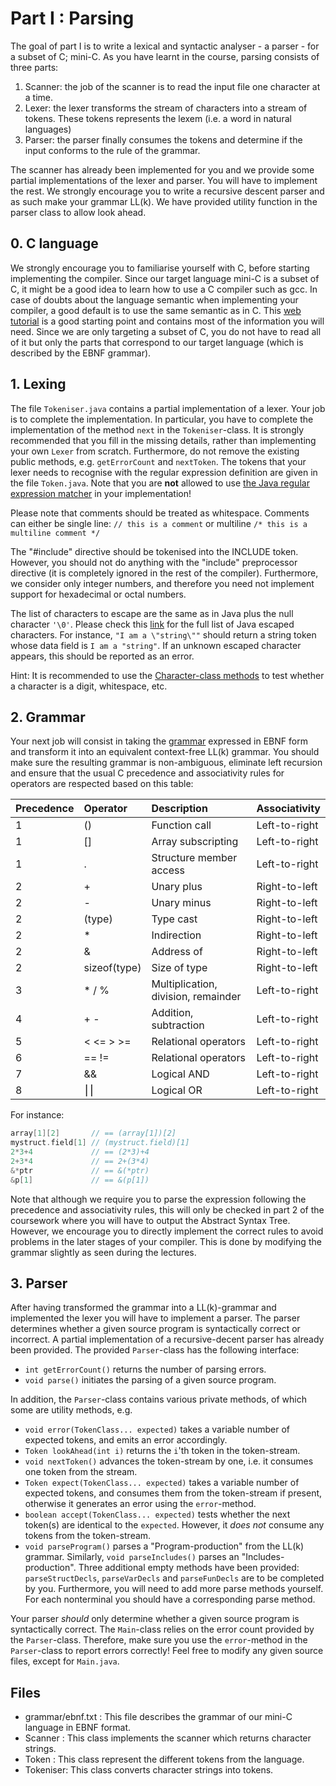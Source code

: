 # Part I : Parsing
The goal of part I is to write a lexical and syntactic analyser - a parser - for a subset of C; mini-C.
As you have learnt in the course, parsing consists of three parts:

1. Scanner: the job of the scanner is to read the input file one character at a time.
2. Lexer: the lexer transforms the stream of characters into a stream of tokens. These tokens represents the lexem (i.e. a word in natural languages)
3. Parser: the parser finally consumes the tokens and determine if the input conforms to the rule of the grammar.

The scanner has already been implemented for you and we provide some partial implementations of the lexer and parser.
You will have to implement the rest.
We strongly encourage you to write a recursive descent parser and as such make your grammar LL(k).
We have provided utility function in the parser class to allow look ahead.


## 0. C language
We strongly encourage you to familiarise yourself with C, before starting implementing the compiler.
Since our target language mini-C is a subset of C, it might be a good idea to learn how to use a C compiler such as gcc.
In case of doubts about the language semantic when implementing your compiler, a good default is to use the same semantic as in C.
This [web tutorial](https://www.tutorialspoint.com/cprogramming/index.htm) is a good starting point and contains most of the information you will need.
Since we are only targeting a subset of C, you do not have to read all of it but only the parts that correspond to our target language (which is described by the EBNF grammar). 


## 1. Lexing
The file `Tokeniser.java` contains a partial implementation of a lexer. Your job is to complete the implementation.
In particular, you have to complete the implementation of the method `next` in the `Tokeniser`-class.
It is strongly recommended that you fill in the missing details, rather than implementing your own `Lexer` from scratch.
Furthermore, do not remove the existing public methods, e.g. `getErrorCount` and `nextToken`.
The tokens that your lexer needs to recognise with the regular expression definition are given in the file `Token.java`.
Note that you are **not** allowed to use [the Java regular expression matcher](https://docs.oracle.com/javase/7/docs/api/java/util/regex/Matcher.html) in your implementation!

Please note that comments should be treated as whitespace.
Comments can either be single line:
`// this is a comment`
or multiline
`/* this is a
    multiline comment */`

The "#include" directive should be tokenised into the INCLUDE token.
However, you should not do anything with the "include" preprocessor directive (it is completely ignored in the rest of the compiler).
Furthermore, we consider only integer numbers, and therefore you need not implement support for hexadecimal or octal numbers.

The list of characters to escape are the same as in Java plus the null character `'\0'`.
Please check this [link](http://docs.oracle.com/javase/tutorial/java/data/characters.html) for the full list of Java escaped characters.
For instance, `"I am a \"string\""` should return a string token whose data field is `I am a "string"`.
If an unknown escaped character appears, this should be reported as an error.

Hint: It is recommended to use the [Character-class methods](https://docs.oracle.com/javase/7/docs/api/java/lang/Character.html) to test whether a character is a digit, whitespace, etc.

## 2. Grammar

Your next job will consist in taking the [grammar](../../grammar/ebnf.txt) expressed in EBNF form and transform it into an equivalent context-free LL(k) grammar.
You should make sure the resulting grammar is non-ambiguous, eliminate left recursion and ensure that the usual C precedence and associativity rules for operators are respected based on this table:
 
| Precedence    |Operator       | Description       |Associativity  |
| :------------ | :------------ | :-----------      | :-----------  |
| 1             | ()            | Function call     | Left-to-right |
| 1             | \[\]          | Array subscripting | Left-to-right |
| 1             | .             | Structure member access | Left-to-right |
| 2             | +             | Unary plus | Right-to-left |
| 2             | -             | Unary minus | Right-to-left |
| 2             | (type)        | Type cast | Right-to-left |
| 2             | *             | Indirection | Right-to-left |
| 2             | &             | Address of | Right-to-left |
| 2             | sizeof(type)  | Size of type| Right-to-left |
| 3             | * / %         | Multiplication, division, remainder | Left-to-right |
| 4             | + -           | Addition, subtraction | Left-to-right |
| 5             | < <= > >=     | Relational operators | Left-to-right |
| 6             | == \!=        | Relational operators | Left-to-right |
| 7             | &&            | Logical AND | Left-to-right |
| 8             | ⎮⎮            | Logical OR | Left-to-right |
  
For instance:
 
```C
array[1][2]       // == (array[1])[2]
mystruct.field[1] // (mystruct.field)[1]
2*3+4             // == (2*3)+4
2+3*4             // == 2+(3*4)
&*ptr             // == &(*ptr)
&p[1]             // == &(p[1])
```


Note that although we require you to parse the expression following the precedence and associativity rules, this will only be checked in part 2 of the coursework where you will have to output the Abstract Syntax Tree.
However, we encourage you to directly implement the correct rules to avoid problems in the later stages of your compiler.
This is done by modifying the grammar slightly as seen during the lectures.


## 3. Parser
After having transformed the grammar into a LL(k)-grammar and implemented the lexer you will have to implement a parser.
The parser determines whether a given source program is syntactically correct or incorrect.
A partial implementation of a recursive-decent parser has already been provided.
The provided `Parser`-class has the following interface:

* `int getErrorCount()` returns the number of parsing errors.
* `void parse()` initiates the parsing of a given source program.

In addition, the `Parser`-class contains various private methods, of which some are utility methods, e.g.

* `void error(TokenClass... expected)` takes a variable number of expected tokens, and emits an error accordingly.
* `Token lookAhead(int i)` returns the `i`'th token in the token-stream.
* `void nextToken()` advances the token-stream by one, i.e. it consumes one token from the stream.
* `Token expect(TokenClass... expected)` takes a variable number of expected tokens, and consumes them from the token-stream if present, otherwise it generates an error using the `error`-method.
* `boolean accept(TokenClass... expected)` tests whether the next token(s) are identical to the `expected`. However, it *does not* consume any tokens from the token-stream.
* `void parseProgram()` parses a "Program-production" from the LL(k) grammar. Similarly, `void parseIncludes()` parses an "Includes-production". Three additional empty methods have been provided: `parseStructDecls`, `parseVarDecls` and `parseFunDecls` are to be completed by you. Furthermore, you will need to add more parse methods yourself. For each nonterminal you should have a corresponding parse method.

Your parser *should* only determine whether a given source program is syntactically correct.
The `Main`-class relies on the error count provided by the `Parser`-class.
Therefore, make sure you use the `error`-method in the `Parser`-class to report errors correctly!
Feel free to modify any given source files, except for `Main.java`.

## Files
* grammar/ebnf.txt : This file describes the grammar of our mini-C language in EBNF format.
* Scanner : This class implements the scanner which returns character strings.
* Token : This class represent the different tokens from the language.
* Tokeniser: This class converts character strings into tokens.
